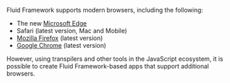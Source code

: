 Fluid Framework supports modern browsers, including the following:

* The new [Microsoft Edge](https://www.microsoft.com/edge)
* Safari (latest version, Mac and Mobile)
* [Mozilla Firefox](https://www.mozilla.org/firefox) (latest version)
* [Google Chrome](https://www.google.com/chrome/browser/index.html) (latest version)

However, using transpilers and other tools in the JavaScript ecosystem, it is possible to create Fluid Framework-based
apps that support additional browsers.
